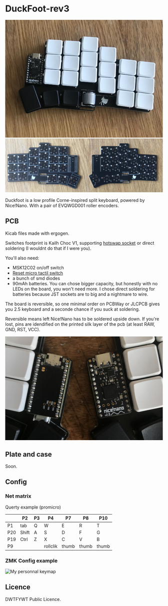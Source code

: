 # DuckFoot-rev3

![](pictures/right_hand.jpg)
![](pictures/both_boards.jpg)

Duckfoot is a low profile Corne-inspired split keyboard, powered by Nice!Nano. With a pair of EVQWGD001 roller encoders.

## PCB

Kicab files made with ergogen.

Switches footprint is Kailh Choc V1, supporting [hotswap socket](https://splitkb.com/collections/keyboard-parts/products/kailh-hotswap-sockets?variant=39472161456205) or direct soldering (I wouldnt do that if I were you).

You'll also need:
- MSK12C02 on/off switch
- [Reset micro tactil switch](https://www.aliexpress.com/item/32873382894.html)
- a bunch of smd diodes
- 90mAh batteries. You can chose bigger capacity, but honestly with no LEDs on the board, you won't need more. I chose direct soldering for batteries because JST sockets are to big and a nightmare to wire.

The board is reversible, so one minimal order on PCBWay or JLCPCB gives you 2.5 keyboard and a seconde chance if you suck at soldering.

Reversible means left Nice!Nano has to be soldered upside down. If you're lost, pins are idendified on the printed silk layer of the pcb (at least RAW, GND, RST, VCC).

![](pictures/nice_nanos.jpg)

## Plate and case

Soon.

## Config

### Net matrix
Querty example (promicro)

|      | P2 | P3 | P4 | P7 | P8 | P10 |   
|------|----|----|----|----|----|-----|
| P1   | tab | Q | W | E | R | T |
| P20  | Shift | A | S | D | F | G |
| P19  | Ctrl | Z | X | C | V | B |
| P9   |     |   |  rollclik  | thumb  | thumb |  thumb  |

### ZMK Config example

![My personnal keymap](https://github.com/dodubassman/zmk-config-duckfoot-rev3)

## Licence

DWTFYWT Public Licence.
